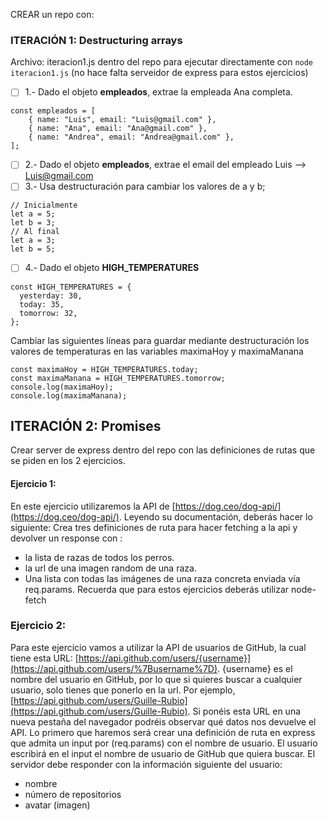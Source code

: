 CREAR un repo con:

### ITERACIÓN 1: Destructuring arrays

Archivo: iteracion1.js dentro del repo para ejecutar directamente con `node iteracion1.js` (no hace falta serveidor de express para estos ejercicios)

- [ ] 1.- Dado el objeto **empleados**, extrae la empleada Ana completa.

```
const empleados = [
    { name: "Luis", email: "Luis@gmail.com" },
    { name: "Ana", email: "Ana@gmail.com" },
    { name: "Andrea", email: "Andrea@gmail.com" },
];
```

- [ ] 2.- Dado el objeto **empleados**, extrae el email del empleado Luis --> Luis@gmail.com
- [ ] 3.- Usa destructuración para cambiar los valores de a y b;

```
// Inicialmente
let a = 5;
let b = 3;
// Al final
let a = 3;
let b = 5;
```

- [ ] 4.- Dado el objeto **HIGH_TEMPERATURES**

```
const HIGH_TEMPERATURES = {
  yesterday: 30,
  today: 35,
  tomorrow: 32,
};
```

Cambiar las siguientes líneas para guardar mediante destructuración los valores de temperaturas en las variables maximaHoy y maximaManana

```
const maximaHoy = HIGH_TEMPERATURES.today;
const maximaManana = HIGH_TEMPERATURES.tomorrow;
console.log(maximaHoy);
console.log(maximaManana);
```

## ITERACIÓN 2: Promises

Crear server de express dentro del repo con las definiciones de rutas que se piden en los 2 ejercicios.

#### Ejercicio 1:

En este ejercicio utilizaremos la API de [https://dog.ceo/dog-api/](https://dog.ceo/dog-api/). Leyendo su documentación, deberás hacer lo siguiente:
Crea tres definiciones de ruta para hacer fetching a la api y devolver un response con :

- la lista de razas de todos los perros.
- la url de una imagen random de una raza.
- Una lista con todas las imágenes de una raza concreta enviada vía req.params.
  Recuerda que para estos ejercicios deberás utilizar node-fetch

### Ejercicio 2:

Para este ejercicio vamos a utilizar la API de usuarios de GitHub, la cual tiene esta URL: [https://api.github.com/users/{username}](https://api.github.com/users/%7Busername%7D). {username} es el nombre del usuario en GitHub, por lo que si quieres buscar a cualquier usuario, solo tienes que ponerlo en la url. Por ejemplo, [https://api.github.com/users/Guille-Rubio](https://api.github.com/users/Guille-Rubio). Si ponéis esta URL en una nueva pestaña del navegador podréis observar qué datos nos devuelve el API.
Lo primero que haremos será crear una definición de ruta en express que admita un input por (req.params) con el nombre de usuario. El usuario escribirá en el input el nombre de usuario de GitHub que quiera buscar. El servidor debe responder con la información siguiente del usuario:

- nombre
- número de repositorios
- avatar (imagen)
